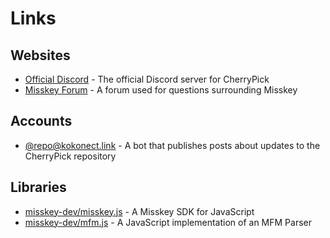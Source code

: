 # Links

## Websites
- [Official Discord](https://discord.gg/V8qghB28Aj) - The official Discord server for CherryPick
- [Misskey Forum](https://forum.misskey.io/) - A forum used for questions surrounding Misskey

## Accounts
- [@repo@kokonect.link](https://kokonect.link/@repo) - A bot that publishes posts about updates to the CherryPick repository

## Libraries
- [misskey-dev/misskey.js](https://github.com/misskey-dev/misskey.js) - A Misskey SDK for JavaScript
- [misskey-dev/mfm.js](https://github.com/misskey-dev/mfm.js) - A JavaScript implementation of an MFM Parser
